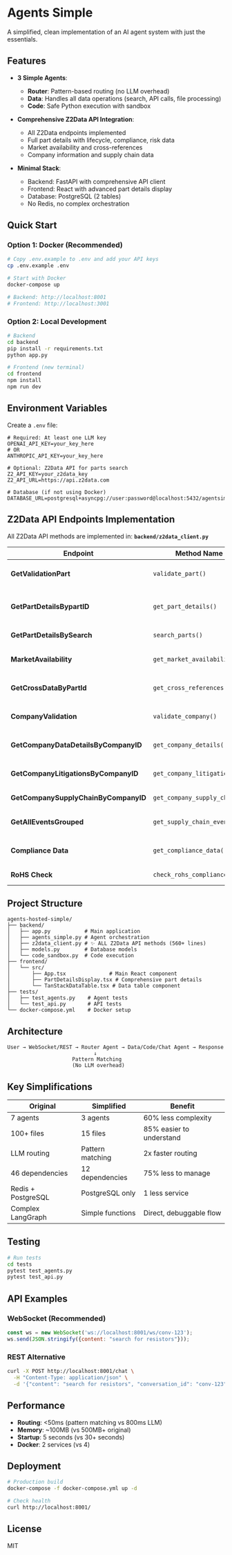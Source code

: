 # Agents Simple

A simplified, clean implementation of an AI agent system with just the essentials.

## Features

- **3 Simple Agents**:
  - **Router**: Pattern-based routing (no LLM overhead)
  - **Data**: Handles all data operations (search, API calls, file processing)
  - **Code**: Safe Python execution with sandbox

- **Comprehensive Z2Data API Integration**:
  - All Z2Data endpoints implemented
  - Full part details with lifecycle, compliance, risk data
  - Market availability and cross-references
  - Company information and supply chain data

- **Minimal Stack**:
  - Backend: FastAPI with comprehensive API client
  - Frontend: React with advanced part details display
  - Database: PostgreSQL (2 tables)
  - No Redis, no complex orchestration

## Quick Start

### Option 1: Docker (Recommended)

```bash
# Copy .env.example to .env and add your API keys
cp .env.example .env

# Start with Docker
docker-compose up

# Backend: http://localhost:8001
# Frontend: http://localhost:3001
```

### Option 2: Local Development

```bash
# Backend
cd backend
pip install -r requirements.txt
python app.py

# Frontend (new terminal)
cd frontend
npm install
npm run dev
```

## Environment Variables

Create a `.env` file:

```env
# Required: At least one LLM key
OPENAI_API_KEY=your_key_here
# OR
ANTHROPIC_API_KEY=your_key_here

# Optional: Z2Data API for parts search
Z2_API_KEY=your_z2data_key
Z2_API_URL=https://api.z2data.com

# Database (if not using Docker)
DATABASE_URL=postgresql+asyncpg://user:password@localhost:5432/agentsimple
```

## Z2Data API Endpoints Implementation

All Z2Data API methods are implemented in: **`backend/z2data_client.py`**

| **Endpoint** | **Method Name** | **Test Query** | **Status** |
|-------------|----------------|----------------|------------|
| **GetValidationPart** | `validate_part()` | Internal use for part validation | ✅ Implemented |
| **GetPartDetailsBypartID** | `get_part_details()` | "LM317-W Texas Instruments Incorporated" | ✅ Tested |
| **GetPartDetailsBySearch** | `search_parts()` | "search BAV99" | ✅ Implemented |
| **MarketAvailability** | `get_market_availability()` | "market availability for LM317T" | ✅ Implemented |
| **GetCrossDataByPartId** | `get_cross_references()` | "cross references for LM317" | ✅ Implemented |
| **CompanyValidation** | `validate_company()` | Internal use for company validation | ✅ Implemented |
| **GetCompanyDataDetailsByCompanyID** | `get_company_details()` | "company details Texas Instruments" | ✅ Implemented |
| **GetCompanyLitigationsByCompanyID** | `get_company_litigations()` | "Intel litigation history" | ✅ Implemented |
| **GetCompanySupplyChainByCompanyID** | `get_company_supply_chain()` | "NXP supply chain" | ✅ Implemented |
| **GetAllEventsGrouped** | `get_supply_chain_events()` | "recent supply chain events" | ✅ Implemented |
| **Compliance Data** | `get_compliance_data()` | "RoHS compliance TPS62840" | ✅ Implemented |
| **RoHS Check** | `check_rohs_compliance()` | "RoHS status for BAV99" | ✅ Implemented |

## Project Structure

```
agents-hosted-simple/
├── backend/
│   ├── app.py           # Main application
│   ├── agents_simple.py # Agent orchestration
│   ├── z2data_client.py # ✨ ALL Z2Data API methods (560+ lines)
│   ├── models.py        # Database models
│   └── code_sandbox.py  # Code execution
├── frontend/
│   └── src/
│       ├── App.tsx              # Main React component
│       ├── PartDetailsDisplay.tsx # Comprehensive part details
│       └── TanStackDataTable.tsx # Data table component
├── tests/
│   ├── test_agents.py    # Agent tests
│   └── test_api.py       # API tests
└── docker-compose.yml    # Docker setup
```

## Architecture

```
User → WebSocket/REST → Router Agent → Data/Code/Chat Agent → Response
                            ↓
                     Pattern Matching
                     (No LLM overhead)
```

## Key Simplifications

| Original | Simplified | Benefit |
|----------|-----------|---------|
| 7 agents | 3 agents | 60% less complexity |
| 100+ files | 15 files | 85% easier to understand |
| LLM routing | Pattern matching | 2x faster routing |
| 46 dependencies | 12 dependencies | 75% less to manage |
| Redis + PostgreSQL | PostgreSQL only | 1 less service |
| Complex LangGraph | Simple functions | Direct, debuggable flow |

## Testing

```bash
# Run tests
cd tests
pytest test_agents.py
pytest test_api.py
```

## API Examples

### WebSocket (Recommended)
```javascript
const ws = new WebSocket('ws://localhost:8001/ws/conv-123');
ws.send(JSON.stringify({content: "search for resistors"}));
```

### REST Alternative
```bash
curl -X POST http://localhost:8001/chat \
  -H "Content-Type: application/json" \
  -d '{"content": "search for resistors", "conversation_id": "conv-123"}'
```

## Performance

- **Routing**: <50ms (pattern matching vs 800ms LLM)
- **Memory**: ~100MB (vs 500MB+ original)
- **Startup**: 5 seconds (vs 30+ seconds)
- **Docker**: 2 services (vs 4)

## Deployment

```bash
# Production build
docker-compose -f docker-compose.yml up -d

# Check health
curl http://localhost:8001/
```

## License

MIT